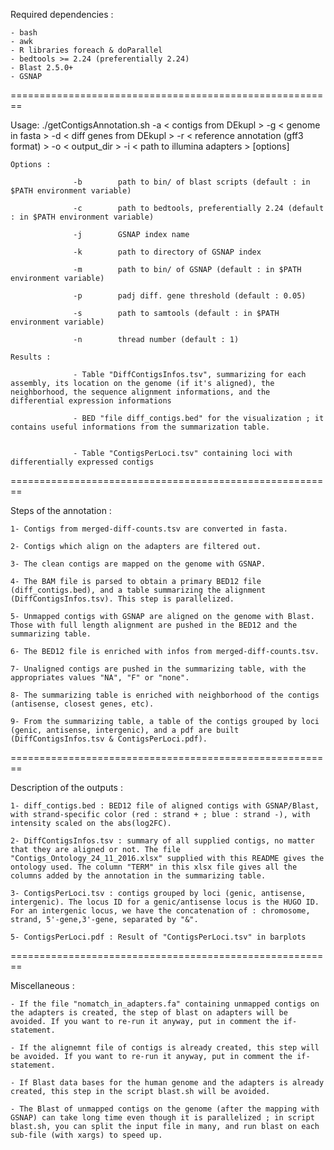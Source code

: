 

Required dependencies :

	- bash
	- awk
	- R libraries foreach & doParallel
	- bedtools >= 2.24 (preferentially 2.24)
	- Blast 2.5.0+
	- GSNAP

========================================================


Usage: ./getContigsAnnotation.sh -a < contigs from DEkupl > -g < genome in fasta > -d < diff genes from DEkupl > -r < reference annotation (gff3 format) > -o < output_dir > -i < path to illumina adapters > [options]

	Options :

                  -b        path to bin/ of blast scripts (default : in $PATH environment variable)

                  -c        path to bedtools, preferentially 2.24 (default : in $PATH environment variable)

                  -j        GSNAP index name

                  -k        path to directory of GSNAP index

                  -m        path to bin/ of GSNAP (default : in $PATH environment variable)

                  -p        padj diff. gene threshold (default : 0.05)

                  -s        path to samtools (default : in $PATH environment variable)

                  -n        thread number (default : 1)

	Results :

                  - Table "DiffContigsInfos.tsv", summarizing for each assembly, its location on the genome (if it's aligned), the neighborhood, the sequence alignment informations, and the differential expression informations

                  - BED "file diff_contigs.bed" for the visualization ; it contains useful informations from the summarization table.

                  
                  - Table "ContigsPerLoci.tsv" containing loci with differentially expressed contigs
          
========================================================                  
                  
Steps of the annotation : 

	1- Contigs from merged-diff-counts.tsv are converted in fasta.
	
	2- Contigs which align on the adapters are filtered out.
	
	3- The clean contigs are mapped on the genome with GSNAP.
	
	4- The BAM file is parsed to obtain a primary BED12 file (diff_contigs.bed), and a table summarizing the alignment (DiffContigsInfos.tsv). This step is parallelized.
	
	5- Unmapped contigs with GSNAP are aligned on the genome with Blast. Those with full length alignment are pushed in the BED12 and the  summarizing table.
	
	6- The BED12 file is enriched with infos from merged-diff-counts.tsv.
	
	7- Unaligned contigs are pushed in the summarizing table, with the appropriates values "NA", "F" or "none".
	
    8- The summarizing table is enriched with neighborhood of the contigs (antisense, closest genes, etc).
	
	9- From the summarizing table, a table of the contigs grouped by loci (genic, antisense, intergenic), and a pdf are built (DiffContigsInfos.tsv & ContigsPerLoci.pdf).                  
	
========================================================

Description of the outputs :

 	1- diff_contigs.bed : BED12 file of aligned contigs with GSNAP/Blast, with strand-specific color (red : strand + ; blue : strand -), with intensity scaled on the abs(log2FC).
 	
 	2- DiffContigsInfos.tsv : summary of all supplied contigs, no matter that they are aligned or not. The file "Contigs_Ontology_24_11_2016.xlsx" supplied with this README gives the ontology used. The column "TERM" in this xlsx file gives all the columns added by the annotation in the summarizing table.
 	
 	3- ContigsPerLoci.tsv : contigs grouped by loci (genic, antisense, intergenic). The locus ID for a genic/antisense locus is the HUGO ID. For an intergenic locus, we have the concatenation of : chromosome, strand, 5'-gene,3'-gene, separated by "&".
 	
 	5- ContigsPerLoci.pdf : Result of "ContigsPerLoci.tsv" in barplots
 	
========================================================

Miscellaneous :

  

  	- If the file "nomatch_in_adapters.fa" containing unmapped contigs on the adapters is created, the step of blast on adapters will be avoided. If you want to re-run it anyway, put in comment the if-statement.
  
  	- If the alignemnt file of contigs is already created, this step will be avoided. If you want to re-run it anyway, put in comment the if-statement.
  	
  	- If Blast data bases for the human genome and the adapters is already created, this step in the script blast.sh will be avoided.
  	
  	- The Blast of unmapped contigs on the genome (after the mapping with GSNAP) can take long time even though it is parallelized ; in script blast.sh, you can split the input file in many, and run blast on each sub-file (with xargs) to speed up.

